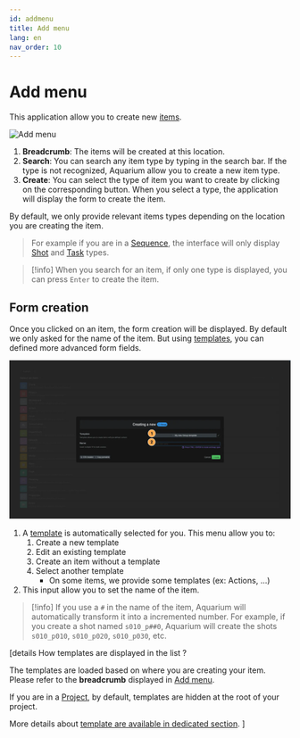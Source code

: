 ```yaml
---
id: addmenu
title: Add menu
lang: en
nav_order: 10
---
```


# Add menu

This application allow you to create new [items](/web/items).

![Add menu](/_medias/screenshots/addmenu.webp)

1. **Breadcrumb**: The items will be created at this location.
2. **Search**: You can search any item type by typing in the search bar. If the type is not recognized, Aquarium allow you to create a new item type.
3. **Create**: You can select the type of item you want to create by clicking on the corresponding button. When you select a type, the application will display the form to create the item.

By default, we only provide relevant items types depending on the location you are creating the item.

> For example if you are in a [Sequence](../items/sequence.md), the interface will only display [Shot](../items/shot.md) and [Task](../items/task.md) types.

> [!info]
> When you search for an item, if only one type is displayed, you can press `Enter` to create the item.

## Form creation

Once you clicked on an item, the form creation will be displayed. By default we only asked for the name of the item. But using [templates](../items/template.md), you can defined more advanced form fields.

![Form creation](../../_medias/screenshots/addmenu-form.webp)

1. A [template](../items/template.md) is automatically selected for you. This menu allow you to:
   1. Create a new template
   2. Edit an existing template
   3. Create an item without a template
   4. Select another template
      - On some items, we provide some templates (ex: Actions, ...)
2. This input allow you to set the name of the item.

> [!info]
> If you use a `#` in the name of the item, Aquarium will automatically transform it into a incremented number. For example, if you create a shot named `s010_p##0`, Aquarium will create the shots `s010_p010`, `s010_p020`, `s010_p030`, etc.

[details How templates are displayed in the list ?

The templates are loaded based on where you are creating your item. Please refer to the **breadcrumb**  displayed in [Add menu](#add-menu).

If you are in a [Project](../items/project.md), by default, templates are hidden at the root of your project.

More details about [template are available in dedicated section](../items/template.md).
]